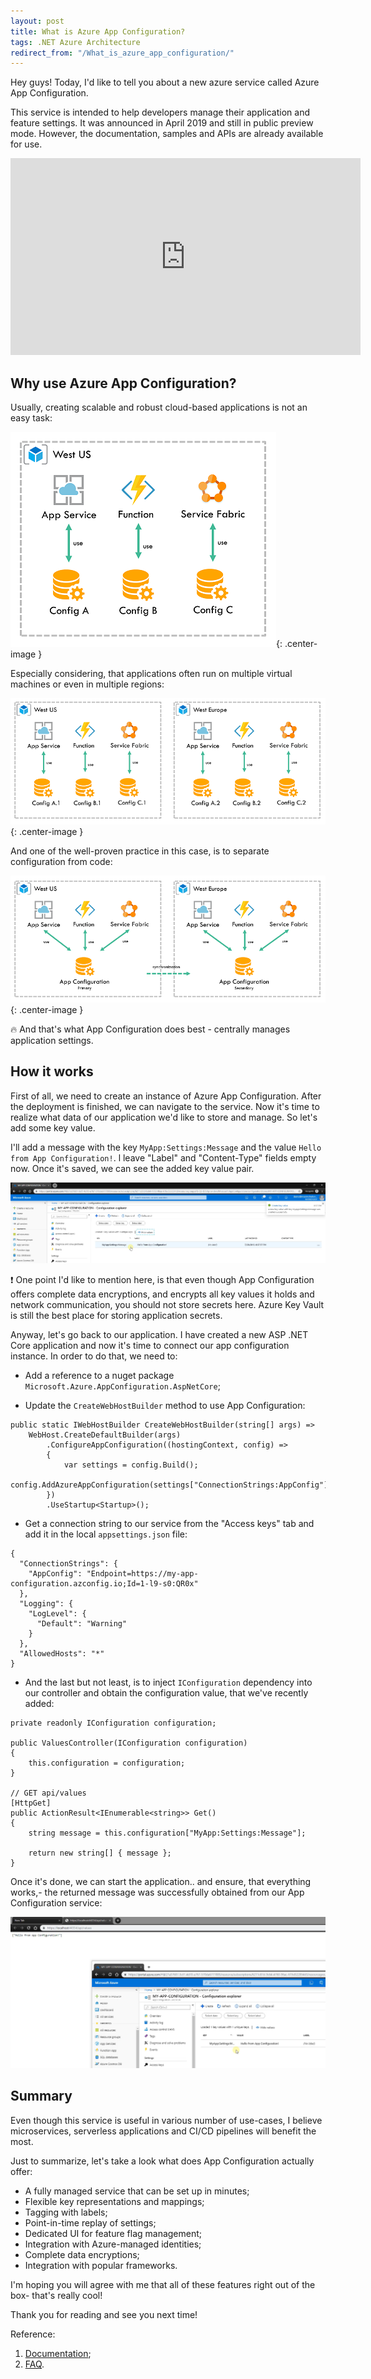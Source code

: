 ```yaml
---
layout: post
title: What is Azure App Configuration?
tags: .NET Azure Architecture
redirect_from: "/What_is_azure_app_configuration/"
---
```


Hey guys! Today, I'd like to tell you about a new azure service called Azure App Configuration. 

This service is intended to help developers manage their application and feature settings. It was announced in April 2019 and still in public preview mode. However, the documentation, samples and APIs are already available for use.

<iframe width="560" height="315" src="https://www.youtube.com/embed/vxyc_IOZnGA" frameborder="0" class="center-image" allow="autoplay; encrypted-media" allowfullscreen></iframe>

## Why use Azure App Configuration?

Usually, creating scalable and robust cloud-based applications is not an easy task:

![azure-app-configuration](/images/post/1-assets-why-use-app-configuration.png){: .center-image }

Especially considering, that applications often run on multiple virtual machines or even in multiple regions:

![azure-app-configuration](/images/post/2-assets-why-use-app-configuration.png){: .center-image }

And one of the well-proven practice in this case, is to separate configuration from code: 

![azure-app-configuration](/images/post/3-assets-why-use-app-configuration.png){: .center-image }

🔥 And that's what App Configuration does best - centrally manages application settings.

## How it works

First of all, we need to create an instance of Azure App Configuration. After the deployment is finished, we can navigate to the service. Now it's time to realize what data of our application we'd like to store and manage. So let's add some key value.

I'll add a message with the key `MyApp:Settings:Message` and the value `Hello from App Configuration!`. l leave "Label" and "Content-Type" fields empty now. Once it's saved, we can see the added key value pair.

![azure-app-configuration](/images/post/4-assets-why-use-app-configuration.png)

❗ One point I'd like to mention here, is that even though App Configuration offers complete data encryptions, and encrypts all key values it holds and network communication, you should not store secrets here. Azure Key Vault is still the best place for storing application secrets.

Anyway, let's go back to our application. I have created a new ASP .NET Core application and now it's time to connect our app configuration instance. In order to do that, we need to:

* Add a reference to a nuget package `Microsoft.Azure.AppConfiguration.AspNetCore`;

* Update the `CreateWebHostBuilder` method to use App Configuration:

```
public static IWebHostBuilder CreateWebHostBuilder(string[] args) =>
    WebHost.CreateDefaultBuilder(args)
        .ConfigureAppConfiguration((hostingContext, config) =>
        {
            var settings = config.Build();
            config.AddAzureAppConfiguration(settings["ConnectionStrings:AppConfig"]);
        })
        .UseStartup<Startup>();
```

* Get a connection string to our service from the "Access keys" tab and add it in the local `appsettings.json` file:

```
{
  "ConnectionStrings": {
    "AppConfig": "Endpoint=https://my-app-configuration.azconfig.io;Id=1-l9-s0:QR0x"
  },
  "Logging": {
    "LogLevel": {
      "Default": "Warning"
    }
  },
  "AllowedHosts": "*"
}
```

* And the last but not least, is to inject `IConfiguration` dependency into our controller and obtain the configuration value, that we've recently added:

```
private readonly IConfiguration configuration;

public ValuesController(IConfiguration configuration)
{
    this.configuration = configuration;
}

// GET api/values
[HttpGet]
public ActionResult<IEnumerable<string>> Get()
{
    string message = this.configuration["MyApp:Settings:Message"];

    return new string[] { message };
}
```

Once it's done, we can start the application.. and ensure, that everything works,- the returned message was successfully obtained from our App Configuration service:

![azure-app-configuration](/images/post/5-assets-why-use-app-configuration.png)

## Summary

Even though this service is useful in various number of use-cases, I believe microservices, serverless applications and CI/CD pipelines will benefit the most.

Just to summarize, let's take a look what does App Configuration actually offer:
* A fully managed service that can be set up in minutes;
* Flexible key representations and mappings;
* Tagging with labels;
* Point-in-time replay of settings;
* Dedicated UI for feature flag management;
* Integration with Azure-managed identities;
* Complete data encryptions;
* Integration with popular frameworks.

I'm hoping you will agree with me that all of these features right out of the box- that's really cool!

Thank you for reading and see you next time!

Reference:
1. [Documentation](https://docs.microsoft.com/en-us/azure/azure-app-configuration/);
2. [FAQ](https://docs.microsoft.com/en-us/azure/azure-app-configuration/faq).